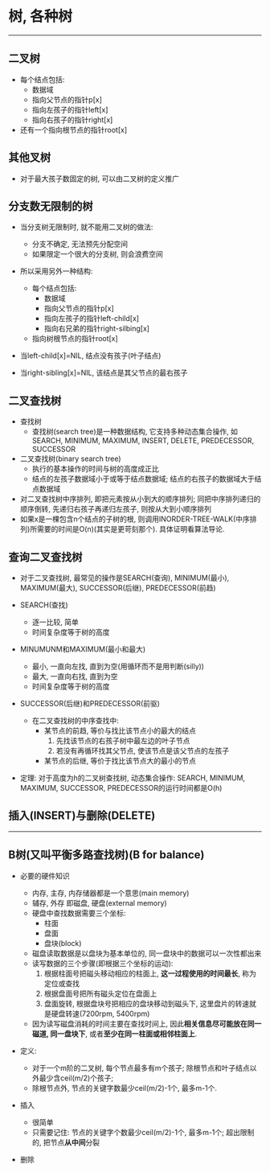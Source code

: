 # 树, 各种树

-------------

## 二叉树
- 每个结点包括:
    - 数据域
    - 指向父节点的指针p[x]
    - 指向左孩子的指针left[x]
    - 指向右孩子的指针right[x]
- 还有一个指向根节点的指针root[x]

## 其他叉树
- 对于最大孩子数固定的树, 可以由二叉树的定义推广

## 分支数无限制的树
- 当分支树无限制时, 就不能用二叉树的做法:
    - 分支不确定, 无法预先分配空间
    - 如果限定一个很大的分支树, 则会浪费空间

- 所以采用另外一种结构:
    - 每个结点包括:
        - 数据域
        - 指向父节点的指针p[x]
        - 指向左孩子的指针left-child[x]
        - 指向右兄弟的指针right-silbing[x]
    - 指向树根节点的指针root[x]
- 当left-child[x]=NIL, 结点没有孩子(叶子结点)
- 当right-sibling[x]=NIL, 该结点是其父节点的最右孩子

## 二叉查找树
- 查找树
    - 查找树(search tree)是一种数据结构, 它支持多种动态集合操作, 如SEARCH, MINIMUM, MAXIMUM, INSERT, DELETE, PREDECESSOR, SUCCESSOR
- 二叉查找树(binary search tree)
    - 执行的基本操作的时间与树的高度成正比
    - 结点的左孩子数据域小于或等于结点数据域; 结点的右孩子的数据域大于结点数据域
- 对二叉查找树中序排列, 即把元素按从小到大的顺序排列; 同把中序排列递归的顺序倒转, 先递归右孩子再递归左孩子, 则按从大到小顺序排列
- 如果x是一棵包含n个结点的子树的根, 则调用INORDER-TREE-WALK(中序排列)所需要的时间是O(n)(其实是更苛刻那个). 具体证明看算法导论.

## 查询二叉查找树
- 对于二叉查找树, 最常见的操作是SEARCH(查询), MINIMUM(最小), MAXIMUM(最大), SUCCESSOR(后继), PREDECESSOR(前趋)
- SEARCH(查找)
    - 逐一比较, 简单
    - 时间复杂度等于树的高度    

- MINUMUNM和MAXIMUM(最小和最大)
    - 最小, 一直向左找, 直到为空(用循环而不是用判断(silly))
    - 最大, 一直向右找, 直到为空
    - 时间复杂度等于树的高度    

- SUCCESSOR(后继)和PREDECESSOR(前驱)
    - 在二叉查找树的中序查找中:
        - 某节点的前趋, 等价与找比该节点小的最大的结点
            1. 先找该节点的右孩子树中最左边的叶子节点
            2. 若没有再循环找其父节点, 使该节点是该父节点的左孩子
        - 某节点的后继, 等价于找比该节点大的最小的节点

- 定理: 对于高度为h的二叉树查找树, 动态集合操作: SEARCH, MINIMUM, MAXIMUM, SUCCESSOR, PREDECESSOR的运行时间都是O(h)

## 插入(INSERT)与删除(DELETE)

----------

##  B树(又叫平衡多路查找树)(B for balance)
- 必要的硬件知识
    - 内存, 主存, 内存储器都是一个意思(main memory)
    - 辅存, 外存 即磁盘, 硬盘(external memory)
    - 硬盘中查找数据需要三个坐标:
        - 柱面
        - 盘面
        - 盘块(block)
    - 磁盘读取数据是以盘块为基本单位的, 同一盘块中的数据可以一次性都出来
    - 读写数据的三个步骤(即根据三个坐标的运动):
        1. 根据柱面号把磁头移动相应的柱面上, **这一过程使用的时间最长**, 称为定位或查找
        2. 根据盘面号把所有磁头定位在盘面上
        3. 盘面旋转, 根据盘块号把相应的盘块移动到磁头下, 这里盘片的转速就是硬盘转速(7200rpm, 5400rpm)
    - 因为读写磁盘消耗的时间主要在查找时间上, 因此**相关信息尽可能放在同一磁道, 同一盘块下**, 或者**至少在同一柱面或相邻柱面上**.

- 定义:
    - 对于一个m阶的二叉树, 每个节点最多有m个孩子; 除根节点和叶子结点以外最少含ceil(m/2)个孩子; 
    - 除根节点外, 节点的关键字数最少ceil(m/2)-1个, 最多m-1个. 

- 插入
    - 很简单
    - 只需要记住: 节点的关键字个数最少ceil(m/2)-1个, 最多m-1个; 超出限制的, 把节点**从中间**分裂

- 删除